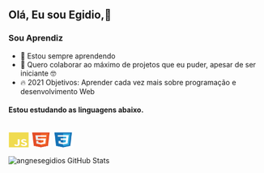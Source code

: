 ## Olá, Eu sou Egidio,👋
### Sou Aprendiz
- 🌱 Estou sempre aprendendo
- 🖖 Quero colaborar ao máximo de projetos que eu puder, apesar de ser iniciante 🤓
- 🔥 2021 Objetivos: Aprender cada vez mais sobre programação e desenvolvimento Web <br>
 
#### Estou estudando as linguagens abaixo. 

<div style="display: inline_block"><br>
  <img align="center" alt="Js" height="30" width="40" src="https://raw.githubusercontent.com/devicons/devicon/master/icons/javascript/javascript-plain.svg">
  <img align="center" alt="HTML" height="30" width="40" src="https://raw.githubusercontent.com/devicons/devicon/master/icons/html5/html5-original.svg">
  <img align="center" alt="CSS" height="30" width="40" src="https://raw.githubusercontent.com/devicons/devicon/master/icons/css3/css3-original.svg">
</div> 
 <br>
<img align="left" alt="angnesegidios GitHub Stats" src="https://github-readme-stats.codestackr.vercel.app/api?username=angnesegidios&show_icons=true&hide_border=true" />
